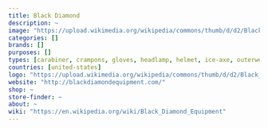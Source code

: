 ```yaml
---
title: Black Diamond
description: ~
image: "https://upload.wikimedia.org/wikipedia/commons/thumb/d/d2/Black_Diamond_logo.png/220px-Black_Diamond_logo.png"
categories: []
brands: []
purposes: []
types: [carabiner, crampons, gloves, headlamp, helmet, ice-axe, outerwear mountaineering-boots, piton, rucksack, sleeping-bag, tent, trekking-pole]
countries: [united-states]
logo: "https://upload.wikimedia.org/wikipedia/commons/thumb/d/d2/Black_Diamond_logo.png/220px-Black_Diamond_logo.png"
website: "http://blackdiamondequipment.com/"
shop: ~
store-finder: ~
about: ~
wiki: "https://en.wikipedia.org/wiki/Black_Diamond_Equipment"
---
```

